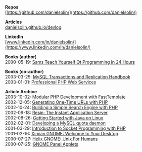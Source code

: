 **Repos**  
[https://github.com/danielsolin/](https://github.com/danielsolin/)  
  
**Articles**   
[danielsolin.github.io/devlog](https://danielsolin.github.io/devlog/)  
  
**LinkedIn**   
[www.linkedin.com/in/danielsolin/](https://www.linkedin.com/in/danielsolin/)  
  
**Books (author)**  
2000-05-19: [Sams Teach Yourself Qt Programming in 24 Hours](http://www.amazon.com/Sams-Teach-Yourself-Programming-Hours/dp/0672318695/)  
  
**Books (co-author)**  
2003-03-25: [MySQL Transactions and Replication Handbook](http://www.amazon.com/MySQL-Transactions-Replication-Handbook-Daniel/dp/1861008384/)  
2003-01-01: [Professional PHP Web Services](http://www.amazon.com/Professional-PHP-Services-James-Fuller/dp/1861008074/)  
  
**Article Archive**   
2003-10-02: [Modular PHP Development with FastTemplate](https://web.archive.org/web/20041010173213/http://www.onlamp.com/pub/a/php/2003/10/02/modular_php.html)  
2002-12-05: [Generating One-Time URLs with PHP](https://web.archive.org/web/20030401151056/http://www.onlamp.com/pub/a/php/2002/12/05/one_time_URLs.html)  
2002-10-24: [Building a Simple Search Engine with PHP](https://web.archive.org/web/20030802090135/http://www.onlamp.com/pub/a/php/2002/10/24/simplesearchengine.html)  
2002-09-18: [Resin: The Instant Application Server](https://web.archive.org/web/20030419084539/http://www.onjava.com/pub/a/onjava/2002/09/18/resin.html)  
2002-08-26: [Getting Started with Java on Linux](https://www.linuxjournal.com/article/6290)  
2002-02-01: [Developing a MySQL quota daemon](https://jacobfilipp.com/DrDobbs/articles/SA/v11/i02/a8.htm)  
2001-03-29: [Introduction to Socket Programming with PHP](https://web.archive.org/web/20030202082831/http://www.onlamp.com/pub/a/php/2001/03/29/socket_intro.html)  
2001-02-16: [Ximian GNOME: Welcome to Your Desktop](https://web.archive.org/web/20030413193655/http://linux.oreillynet.com/pub/a/linux/2001/02/16/ximian.html)  
2000-07-27: [Helix GNOME: Unix For Humans](https://web.archive.org/web/20030402043840/http://linux.oreillynet.com/pub/a/linux/2000/07/27/helix_gnome.html)  
2000-07-25: [GNOME Panel Applets](https://web.archive.org/web/20030803010043/http://www.onlamp.com/pub/a/python/2000/07/25/gnome_applet.html)  
